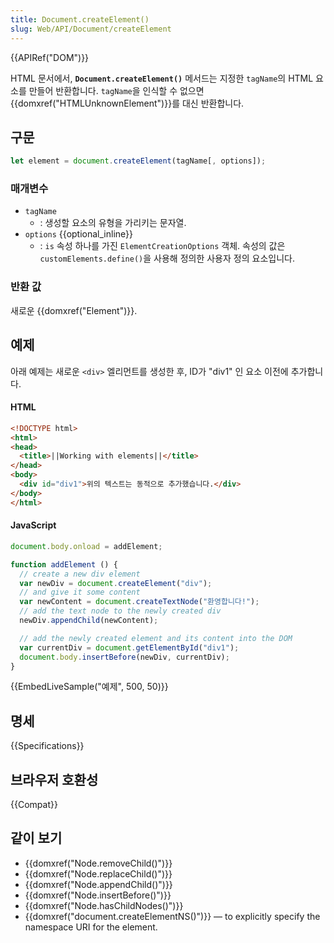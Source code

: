 ```yaml
---
title: Document.createElement()
slug: Web/API/Document/createElement
---
```

{{APIRef("DOM")}}

HTML 문서에서, **`Document.createElement()`** 메서드는 지정한 `tagName`의 HTML 요소를 만들어 반환합니다. `tagName`을 인식할 수 없으면 {{domxref("HTMLUnknownElement")}}를 대신 반환합니다.

## 구문

```js
let element = document.createElement(tagName[, options]);
```

### 매개변수

- `tagName`
  - : 생성할 요소의 유형을 가리키는 문자열.
- `options` {{optional_inline}}
  - : `is` 속성 하나를 가진 `ElementCreationOptions` 객체. 속성의 값은 `customElements.define()`을 사용해 정의한 사용자 정의 요소입니다.

### 반환 값

새로운 {{domxref("Element")}}.

## 예제

아래 예제는 새로운 `<div>` 엘리먼트를 생성한 후, ID가 "div1" 인 요소 이전에 추가합니다.

#### HTML

```html
<!DOCTYPE html>
<html>
<head>
  <title>||Working with elements||</title>
</head>
<body>
  <div id="div1">위의 텍스트는 동적으로 추가했습니다.</div>
</body>
</html>
```

#### JavaScript

```js
document.body.onload = addElement;

function addElement () {
  // create a new div element
  var newDiv = document.createElement("div");
  // and give it some content
  var newContent = document.createTextNode("환영합니다!");
  // add the text node to the newly created div
  newDiv.appendChild(newContent);

  // add the newly created element and its content into the DOM
  var currentDiv = document.getElementById("div1");
  document.body.insertBefore(newDiv, currentDiv);
}
```

{{EmbedLiveSample("예제", 500, 50)}}

## 명세

{{Specifications}}

## 브라우저 호환성

{{Compat}}

## 같이 보기

- {{domxref("Node.removeChild()")}}
- {{domxref("Node.replaceChild()")}}
- {{domxref("Node.appendChild()")}}
- {{domxref("Node.insertBefore()")}}
- {{domxref("Node.hasChildNodes()")}}
- {{domxref("document.createElementNS()")}} — to explicitly specify the namespace URI for the element.
